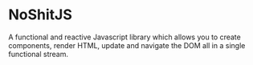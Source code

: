 # NoShitJS

A functional and reactive Javascript library which allows you to create components, render HTML, update and navigate the DOM all in a single functional stream. 
